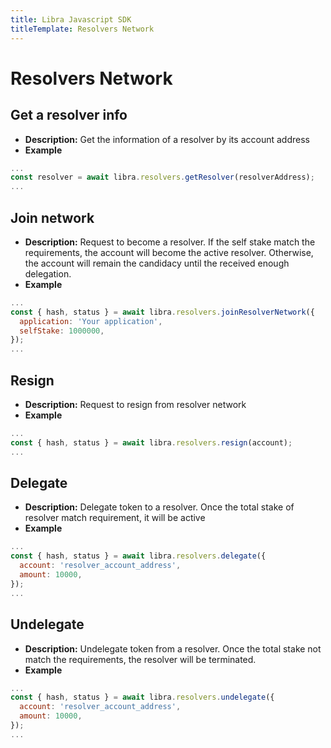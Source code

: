 ```yaml
---
title: Libra Javascript SDK
titleTemplate: Resolvers Network
---
```


# Resolvers Network

## Get a resolver info
- **Description:** Get the information of a resolver by its account address
- **Example**
```js
...
const resolver = await libra.resolvers.getResolver(resolverAddress);
...
```

## Join network
- **Description:** Request to become a resolver. If the self stake match the requirements, the account will become the active resolver. Otherwise, the account will remain the candidacy until the received enough delegation.
- **Example**
```js
...
const { hash, status } = await libra.resolvers.joinResolverNetwork({
  application: 'Your application',
  selfStake: 1000000,
});
...
```

## Resign
- **Description:** Request to resign from resolver network
- **Example**
```js
...
const { hash, status } = await libra.resolvers.resign(account);
...
```

## Delegate
- **Description:** Delegate token to a resolver. Once the total stake of resolver match requirement, it will be active
- **Example**
```js
...
const { hash, status } = await libra.resolvers.delegate({
  account: 'resolver_account_address',
  amount: 10000,
});
...
```

## Undelegate
- **Description:** Undelegate token from a resolver. Once the total stake not match the requirements, the resolver will be terminated.
- **Example**
```js
...
const { hash, status } = await libra.resolvers.undelegate({
  account: 'resolver_account_address',
  amount: 10000,
});
...
```